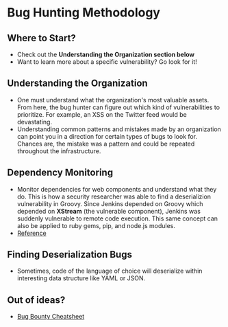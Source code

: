 # Bug Hunting Methodology

## Where to Start?

* Check out the **Understanding the Organization section below**
* Want to learn more about a specific vulnerability? Go look for it!

## Understanding the Organization 

* One must understand what the organization's most valuable assets. From here, the bug hunter can figure out which kind of vulnerabilities to prioritize. For example, an XSS on the Twitter feed would be devastating.
* Understanding common patterns and mistakes made by an organization can point you in a direction for certain types of bugs to look for. Chances are, the mistake was a pattern and could be repeated throughout the infrastructure.

## Dependency Monitoring

* Monitor dependencies for web components and understand what they do. This is how a security researcher was able to find a deserializion vulnerability in Groovy. Since Jenkins depended on Groovy which depended on **XStream** (the vulnerable component), Jenkins was suddenly vulnerable to remote code execution. This same concept can also be applied to ruby gems, pip, and node.js modules.
* [Reference](https://www.contrastsecurity.com/security-influencers/serialization-must-die-act-2-xstream)

## Finding Deserialization Bugs

* Sometimes, code of the language of choice will deserialize within interesting data structure like YAML or JSON.

## Out of ideas?

* [Bug Bounty Cheatsheet](https://github.com/ngalongc/bug-bounty-reference)
